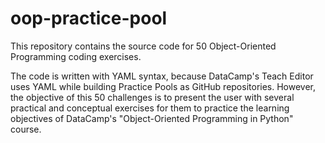 # oop-practice-pool
This repository contains the source code for 50 Object-Oriented Programming coding exercises.

The code is written with YAML syntax, because DataCamp's Teach Editor uses YAML while building Practice Pools as GitHub repositories. However, the objective of this 50 challenges is to present the user with several practical and conceptual exercises for them to practice the learning objectives of DataCamp's "Object-Oriented Programming in Python" course.

